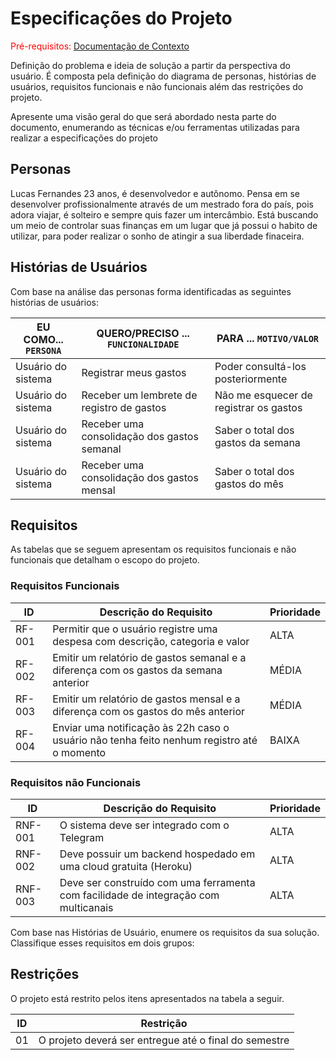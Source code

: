 # Especificações do Projeto

<span style="color:red">Pré-requisitos: <a href="1-Documentação de Contexto.md"> Documentação de Contexto</a></span>

Definição do problema e ideia de solução a partir da perspectiva do usuário. É composta pela definição do  diagrama de personas, histórias de usuários, requisitos funcionais e não funcionais além das restrições do projeto.

Apresente uma visão geral do que será abordado nesta parte do documento, enumerando as técnicas e/ou ferramentas utilizadas para realizar a especificações do projeto

## Personas

Lucas Fernandes 23 anos, é desenvolvedor e autônomo. Pensa em se desenvolver profissionalmente através de um mestrado fora do país, pois adora viajar, é solteiro e sempre quis fazer um intercâmbio. Está buscando um meio de controlar suas finanças em um lugar que já possui o habito de utilizar, para poder realizar o sonho de atingir a sua liberdade finaceira.

## Histórias de Usuários

Com base na análise das personas forma identificadas as seguintes histórias de usuários:

|EU COMO... `PERSONA`| QUERO/PRECISO ... `FUNCIONALIDADE`          |PARA ... `MOTIVO/VALOR`                 |
|--------------------|---------------------------------------------|----------------------------------------|
|Usuário do sistema  | Registrar meus gastos                       | Poder consultá-los posteriormente      |
|Usuário do sistema  | Receber um lembrete de registro de gastos   | Não me esquecer de registrar os gastos |
|Usuário do sistema  | Receber uma consolidação dos gastos semanal | Saber o total dos gastos da semana     |
|Usuário do sistema  | Receber uma consolidação dos gastos mensal  | Saber o total dos gastos do mês        |

## Requisitos

As tabelas que se seguem apresentam os requisitos funcionais e não funcionais que detalham o escopo do projeto.

### Requisitos Funcionais

|ID    | Descrição do Requisito  | Prioridade |
|------|-----------------------------------------|----|
|RF-001| Permitir que o usuário registre uma despesa com descrição, categoria e valor | ALTA | 
|RF-002| Emitir um relatório de gastos semanal e a diferença com os gastos da semana anterior   | MÉDIA |
|RF-003| Emitir um relatório de gastos mensal e a diferença com os gastos do mês anterior   | MÉDIA |
|RF-004| Enviar uma notificação às 22h caso o usuário não tenha feito nenhum registro até o momento   | BAIXA |


### Requisitos não Funcionais

|ID     | Descrição do Requisito  |Prioridade |
|-------|-------------------------|----|
|RNF-001| O sistema deve ser integrado com o Telegram | ALTA | 
|RNF-002| Deve possuir um backend hospedado em uma cloud gratuita (Heroku) |  ALTA | 
|RNF-003| Deve ser construído com uma ferramenta com facilidade de integração com multicanais |  ALTA | 

Com base nas Histórias de Usuário, enumere os requisitos da sua solução. Classifique esses requisitos em dois grupos:

## Restrições

O projeto está restrito pelos itens apresentados na tabela a seguir.

|ID| Restrição                                             |
|--|-------------------------------------------------------|
|01| O projeto deverá ser entregue até o final do semestre |
